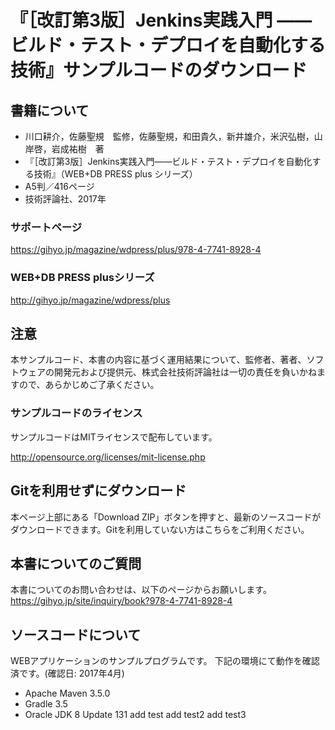 # 『［改訂第3版］Jenkins実践入門 ――ビルド・テスト・デプロイを自動化する技術』サンプルコードのダウンロード

## 書籍について
- 川口耕介，佐藤聖規　監修，佐藤聖規，和田貴久，新井雄介，米沢弘樹，山岸啓，岩成祐樹　著
- 『［改訂第3版］Jenkins実践入門――ビルド・テスト・デプロイを自動化する技術』（WEB+DB PRESS plus シリーズ）
- A5判／416ページ
- 技術評論社、2017年

### サポートページ
https://gihyo.jp/magazine/wdpress/plus/978-4-7741-8928-4

### WEB+DB PRESS plusシリーズ
http://gihyo.jp/magazine/wdpress/plus

## 注意
本サンプルコード、本書の内容に基づく運用結果について、監修者、著者、ソフトウェアの開発元および提供元、株式会社技術評論社は一切の責任を負いかねますので、あらかじめご了承ください。

### サンプルコードのライセンス
サンプルコードはMITライセンスで配布しています。

http://opensource.org/licenses/mit-license.php

## Gitを利用せずにダウンロード
本ページ上部にある「Download ZIP」ボタンを押すと、最新のソースコードがダウンロードできます。Gitを利用していない方はこちらをご利用ください。

## 本書についてのご質問
本書についてのお問い合わせは、以下のページからお願いします。  
https://gihyo.jp/site/inquiry/book?978-4-7741-8928-4

## ソースコードについて
WEBアプリケーションのサンプルプログラムです。
下記の環境にて動作を確認済です。(確認日: 2017年4月)
* Apache Maven 3.5.0
* Gradle 3.5
* Oracle JDK 8 Update 131
add test
add test2
add test3

